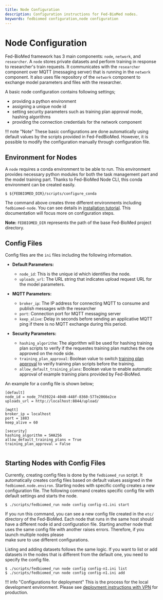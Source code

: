 ```yaml
---
title: Node Configuration
description: Configuration instructions for Fed-BioMed nodes. 
keywords: fedbiomed configuration,node configuration
---
```


# Node Configuration

Fed-BioMed framework has 3 main components: `node`, `network`, and `researcher`. A `node` stores private datasets and 
perform training in response to researcher's train requests. It communicates with the `researcher` component over MQTT
(messaging server) that is running in the `network` component. It also uses file repository of the `network` component 
to exchange model parameters and files with the researcher. 

A basic node configuration contains following settings;

- providing a python environment
- assigning a unique node id 
- setting security parameters such as training plan approval mode, hashing algorithms 
- providing the connection credentials for the network component

!!! note "Note"
    These basic configurations are done automatically using default values by the scripts provided in Fed-FedBioMed. 
    However, it is possible to modify the configuration manually through configuration file. 

## Environment for Nodes 

A `node` requires a conda environment to be able to run. This environment provides necessary python modules for both the task management part and the model training part.  Thanks to Fed-BioMed Node CLI, this conda environment can be created easily. 

```
$ ${FEDBIOMED_DIR}/scripts/configure_conda
```

The command above creates three different environments including `fedbiomed-node`. You can see details in [installation tutorial](../../tutorials/installation/0-basic-software-installation.md). This documentation will focus more on configuration steps.  


**Note:** `FEDBIOMED_DIR` represents the path of the base Fed-BioMed project directory.


## Config Files

Config files are the `ini` files including the following information.

- **Default Parameters:**   
    - `node_id`: This is the unique id which identifies the node. 
    - `uploads_url`: The URL string that indicates upload request URL for the model parameters. 

- **MQTT Parameters:**  
    - `broker_ip`: The IP address for connecting MQTT to consume and publish messages with the researcher
    - `port`: Connection port for MQTT messaging server
    - `keep_alive`: Delay in seconds before sending an applicative MQTT ping if there is no MQTT exchange during this period.   

- **Security Parameters:**
  - `hashing_algorithm`: The algorithm will be used for hashing training plan scripts to verify if the requestes 
  training plan matches the one approved on the node side.
  - `training_plan_approval`: Boolean value to switch [training plan approval](./training-plan-security-manager.md) 
  to verify training plan scripts before the training.
  - `allow_default_training_plans`: Boolean value to enable automatic approval of example training plans provided by Fed-BioMed. 
  

An example for a config file is shown below;

```
[default]
node_id = node_7fd39224-4040-448f-8360-577e2066e2ce
uploads_url = http://localhost:8844/upload/

[mqtt]
broker_ip = localhost
port = 1883
keep_alive = 60

[security]
hashing_algorithm = SHA256
allow_default_training_plans = True
training_plan_approval = False


```

## Starting Nodes with Config Files

Currently, creating config files is done by the `fedbiomed_run` script. It automatically creates config files based on 
default values assigned in the `fedbiomed.node.environ`.  Starting nodes with specific config creates a new 
configuration file. The following command creates specific config file with default settings and starts the node. 

```
$ ./scripts/fedbiomed_run node config config-n1.ini start
```

If you run this command, you can see a new config file created in the `etc/` directory of the Fed-BioMed. 
Each node that runs in the same host should have a different node id and configuration file. Starting 
another node that uses the same config file with another raises errors. Therefore, if you launch multiple nodes please  
make sure to use different configurations.

Listing and adding datasets follows the same logic. If you want to list or add datasets in the nodes that is different 
from the default one, you need to specify the config file.

```
$ ./scripts/fedbiomed_run node config config-n1.ini list
$ ./scripts/fedbiomed_run node config config-n1.ini add
```

!!! info "Configurations for deployment"
    This is the process for the local development environment. Please see 
    [deployment instructions with VPN](../deployment/deployment-vpn.md) for production.  

